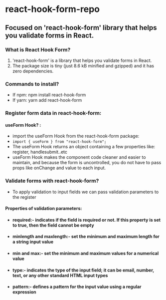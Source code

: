 # react-hook-form-repo
## Focused on 'react-hook-form' library that helps you validate forms in React.

### What is React Hook Form?

1. 'react-hook-form' is a library that helps you validate forms in React.
2. The package size is tiny (just 8.6 kB minified and gzipped) and it has zero dependencies.

### Commands to install?
- If npm: npm install react-hook-form
- If yarn: yarn add react-hook-form

### Register form data in react-hook-form:
#### useForm Hook? :
- import the useForm Hook from the react-hook-form package:
- `import { useForm } from "react-hook-form";`
- The useForm Hook returns an object containing a few properties like: register, handlesubmit..etc
- useForm Hook makes the component code cleaner and easier to maintain, and because the form is uncontrolled, you do not have to pass props like onChange and value to each input.

### Validate forms with react-hook-form?
- To apply validation to input fields we can pass validation parameters to the register
#### Properties of validation parameters:
- #### required:- indicates if the field is required or not. If this property is set to true, then the field cannot be empty
- #### minlength and maxlength:- set the minimum and maximum length for a string input value
- #### min and max:- set the minimum and maximum values for a numerical value
- #### type:- indicates the type of the input field; it can be email, number, text, or any other standard HTML input types
- #### pattern:- defines a pattern for the input value using a regular expression
